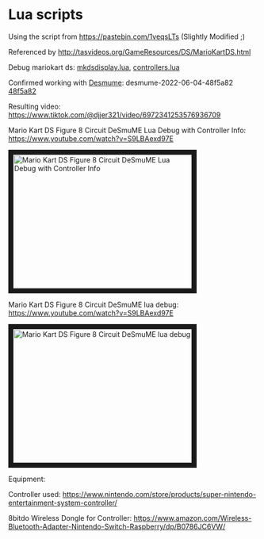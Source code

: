 # Lua scripts

Using the script from https://pastebin.com/1veqsLTs (Slightly Modified ;)

Referenced by http://tasvideos.org/GameResources/DS/MarioKartDS.html

Debug mariokart ds: [mkdsdisplay.lua](mkdsdisplay.lua), [controllers.lua](controllers.lua)

Confirmed working with [Desmume](https://github.com/TASEmulators/desmume): desmume-2022-06-04-48f5a82 [48f5a82](https://github.com/TASEmulators/desmume/commit/48f5a8289d865d1bd95473b69be75cbce32e63dc)

Resulting video:
https://www.tiktok.com/@djjer321/video/6972341253576936709

Mario Kart DS Figure 8 Circuit DeSmuME Lua Debug with Controller Info: https://www.youtube.com/watch?v=S9LBAexd97E

<a href="http://www.youtube.com/watch?feature=player_embedded&v=S9LBAexd97E" target="_blank">
 <img src="https://img.youtube.com/vi/S9LBAexd97E/0.jpg" alt="Mario Kart DS Figure 8 Circuit DeSmuME Lua Debug with Controller Info" width="360" height="270" border="10" />
</a>

Mario Kart DS Figure 8 Circuit DeSmuME lua debug: https://www.youtube.com/watch?v=S9LBAexd97E

<a href="http://www.youtube.com/watch?feature=player_embedded&v=S9LBAexd97E" target="_blank">
 <img src="https://img.youtube.com/vi/S9LBAexd97E/0.jpg" alt="Mario Kart DS Figure 8 Circuit DeSmuME lua debug" width="360" height="270" border="10" />
</a>

Equipment:

Controller used: https://www.nintendo.com/store/products/super-nintendo-entertainment-system-controller/

8bitdo Wireless Dongle for Controller: https://www.amazon.com/Wireless-Bluetooth-Adapter-Nintendo-Switch-Raspberry/dp/B0786JC6VW/
